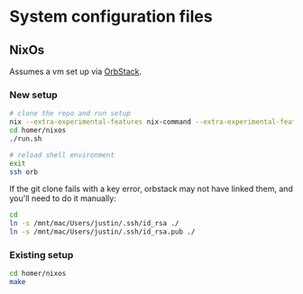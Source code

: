 # System configuration files

## NixOs

Assumes a vm set up via [OrbStack](https://orbstack.dev/).

### New setup

```bash
# clone the repo and run setup
nix --extra-experimental-features nix-command --extra-experimental-features flakes run nixpkgs#git clone git@github.com:blaix/homer.git
cd homer/nixos
./run.sh

# reload shell environment
exit
ssh orb
```

If the git clone fails with a key error,
orbstack may not have linked them,
and you'll need to do it manually:

```bash
cd
ln -s /mnt/mac/Users/justin/.ssh/id_rsa ./
ln -s /mnt/mac/Users/justin/.ssh/id_rsa.pub ./
```

### Existing setup

```bash
cd homer/nixos
make
```
